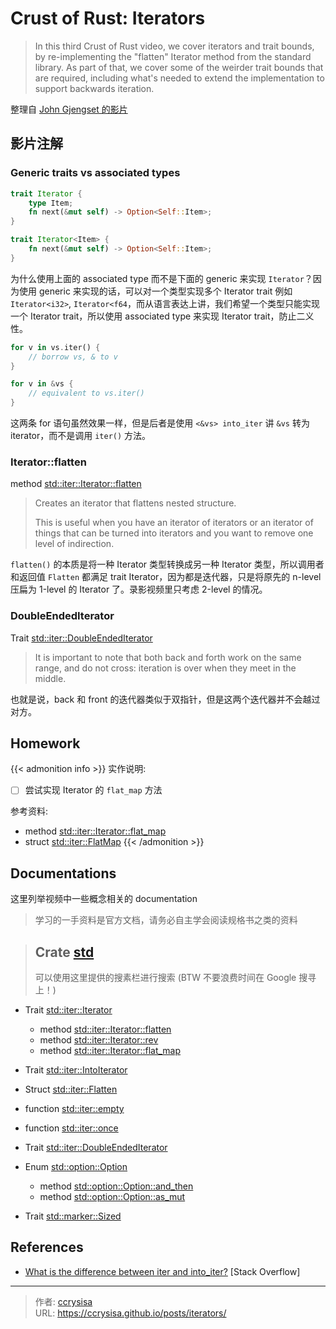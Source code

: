 # Crust of Rust: Iterators


> In this third Crust of Rust video, we cover iterators and trait bounds, by re-implementing the "flatten" Iterator method from the standard library. As part of that, we cover some of the weirder trait bounds that are required, including what's needed to extend the implementation to support backwards iteration.

<!--more-->

整理自 [John Gjengset 的影片](https://www.youtube.com/watch?v=yozQ9C69pNs)

## 影片注解

### Generic traits vs associated types

```rs
trait Iterator {
    type Item;
    fn next(&mut self) -> Option<Self::Item>;
}

trait Iterator<Item> {
    fn next(&mut self) -> Option<Self::Item>;
}
```

为什么使用上面的 associated type 而不是下面的 generic 来实现 `Iterator`？因为使用 generic 来实现的话，可以对一个类型实现多个 Iterator trait 例如 `Iterator<i32>`, `Iterator<f64`，而从语言表达上讲，我们希望一个类型只能实现一个 Iterator trait，所以使用 associated type 来实现 Iterator trait，防止二义性。

```rs
for v in vs.iter() {
    // borrow vs, & to v  
}

for v in &vs {
    // equivalent to vs.iter()
}
```

这两条 for 语句虽然效果一样，但是后者是使用 `<&vs> into_iter` 讲 `&vs` 转为 iterator，而不是调用 `iter()` 方法。

### Iterator::flatten

method [std::iter::Iterator::flatten](https://doc.rust-lang.org/std/iter/trait.Iterator.html#method.flatten)
> Creates an iterator that flattens nested structure.
> 
> This is useful when you have an iterator of iterators or an iterator of things that can be turned into iterators and you want to remove one level of indirection.

`flatten()` 的本质是将一种 Iterator 类型转换成另一种 Iterator 类型，所以调用者和返回值 `Flatten` 都满足 trait Iterator，因为都是迭代器，只是将原先的 n-level 压扁为 1-level 的 Iterator 了。录影视频里只考虑 2-level 的情况。

### DoubleEndedIterator

Trait [std::iter::DoubleEndedIterator](https://doc.rust-lang.org/std/iter/trait.DoubleEndedIterator.html)
> It is important to note that both back and forth work on the same range, and do not cross: iteration is over when they meet in the middle.

也就是说，back 和 front 的迭代器类似于双指针，但是这两个迭代器并不会越过对方。

## Homework

{{< admonition info >}}
实作说明:
- [ ] 尝试实现 Iterator 的 `flat_map` 方法

参考资料:
- method [std::iter::Iterator::flat_map](https://doc.rust-lang.org/std/iter/trait.Iterator.html#method.flat_map)
- struct [std::iter::FlatMap](https://doc.rust-lang.org/std/iter/struct.FlatMap.html)
{{< /admonition >}}

## Documentations

这里列举视频中一些概念相关的 documentation 

> 学习的一手资料是官方文档，请务必自主学会阅读规格书之类的资料

> Crate [std](https://doc.rust-lang.org/std/index.html) 
> ---
> 可以使用这里提供的搜素栏进行搜索 (BTW 不要浪费时间在 Google 搜寻上！)

- Trait [std::iter::Iterator](https://doc.rust-lang.org/std/iter/trait.Iterator.html)
  - method [std::iter::Iterator::flatten](https://doc.rust-lang.org/std/iter/trait.Iterator.html#method.flatten)
  - method [std::iter::Iterator::rev](https://doc.rust-lang.org/std/iter/trait.Iterator.html#method.rev)
  - method [std::iter::Iterator::flat_map](https://doc.rust-lang.org/std/iter/trait.Iterator.html#method.flat_map)

- Trait [std::iter::IntoIterator](https://doc.rust-lang.org/std/iter/trait.IntoIterator.html)

- Struct [std::iter::Flatten](https://doc.rust-lang.org/std/iter/struct.Flatten.html)

- function [std::iter::empty](https://doc.rust-lang.org/std/iter/fn.empty.html)

- function [std::iter::once](https://doc.rust-lang.org/std/iter/fn.once.html)

- Trait [std::iter::DoubleEndedIterator](https://doc.rust-lang.org/std/iter/trait.DoubleEndedIterator.html)

- Enum [std::option::Option](https://doc.rust-lang.org/std/option/enum.Option.html#)
  - method [std::option::Option::and_then](https://doc.rust-lang.org/std/option/enum.Option.html#method.and_then)
  - method [std::option::Option::as_mut](https://doc.rust-lang.org/std/option/enum.Option.html#method.as_mut)

- Trait [std::marker::Sized](https://doc.rust-lang.org/std/marker/trait.Sized.html)

## References

- [What is the difference between iter and into_iter?](https://stackoverflow.com/questions/34733811/what-is-the-difference-between-iter-and-into-iter) [Stack Overflow]


---

> 作者: [ccrysisa](https://github.com/ccrysisa)  
> URL: https://ccrysisa.github.io/posts/iterators/  

